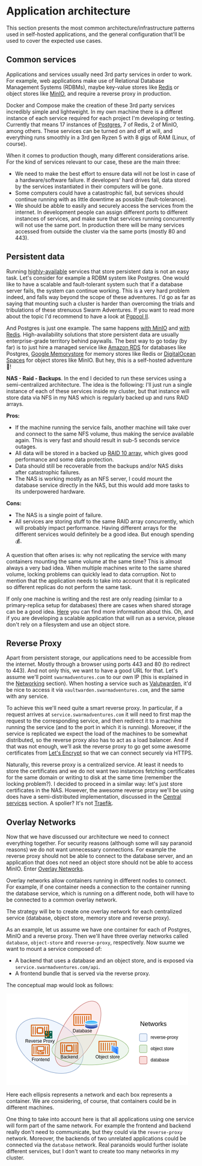 # Application architecture

This section presents the most common architecture/infrastructure patterns used in self-hosted applications, and the general configuration that'll be used to cover the expected use cases.

## Common services
Applications and services usually need 3rd party services in order to work. For example, web applications make use of Relational Database Management Systems (RDBMs), maybe key-value stores like [Redis](https://redis.io/) or object stores like [MinIO](https://min.io/), and require a reverse proxy in production.

Docker and Compose make the creation of these 3rd party services incredibly simple and lightweight. In my own machine there is a differet instance of each service required for each project I'm developing or testing. Currently that means 17 instances of [Postgres](https://www.postgresql.org/), 7 of Redis, 2 of MinIO, among others. These services can be turned on and off at will, and everything runs smoothly in a 3rd gen Ryzen 5 with 8 gigs of RAM (Linux, of course).

When it comes to production though, many different considerations arise. For the kind of services relevant to our case, these are the main three:

 - We need to make the best effort to ensure data will not be lost in case of a hardware/software failure. If developers' hard drives fail, data stored by the services instantiated in their computers will be gone.
 - Some computers could have a catastrophic fail, but services should continue running with as little downtime as possible (fault-tolerance).
 - We should be abble to easily and securely access the services from the internet. In development people can assign different ports to different instances of services, and make sure that services running concurrently will not use the same port. In production there will be many services accessed from outside the cluster via the same ports (mostly 80 and 443).

## Persistent data
Running [highly-available](https://www.digitalocean.com/community/tutorials/what-is-high-availability) services that store persistent data is not an easy task. Let's consider for example a RDBM system like Postgres. One would like to have a scalable and fault-tolerant system such that if a database server fails, the system can continue working. This is a very hard problem indeed, and falls way beyond the scope of these adventures. I'd go as far as saying that mounting such a cluster is harder than overcoming the trials and tribulations of these strenuous Swarm Adventures. If you want to read more about the topic I'd recommend to have a look at [Pgpool II](https://www.pgpool.net/docs/latest/en/html/intro-whatis.html). 

And Postgres is just one example. The same happens [with MinIO](https://docs.min.io/docs/distributed-minio-quickstart-guide.html) and [with Redis](https://docs.redis.com/latest/rs/concepts/high-availability/clustering/). High-availability solutions that store persistent data are usually enterprise-grade territory behind paywalls. The best way to go today (by far) is to just hire a managed service like [Amazon RDS](https://aws.amazon.com/rds/) for databases like Postgres, [Google Memorystore](https://cloud.google.com/memorystore/docs/redis/) for memory stores like Redis or [DigitalOcean Spaces](https://docs.digitalocean.com/products/spaces/resources/) for object stores like MinIO. But hey, this is a self-hosted adventure🚀!

**NAS - Raid - Backups**. In the end I decided to run these services using a semi-centralized architecture. The idea is the following: I'll just run a single instance of each of these services inside my cluster, but that instance will store data via NFS in my NAS which is regularly backed up and runs RAID arrays.

**Pros:**
 - If the machine running the service fails, another machine will take over and connect to the same NFS volume, thus making the service available again. This is very fast and should result in sub-5 seconds service outages.
 - All data will be stored in a backed up [RAID 10 array](https://en.wikipedia.org/wiki/Nested_RAID_levels), which gives good performance and some data protection.
 - Data should still be recoverable from the backups and/or NAS disks after catastrophic failures.
 - The NAS is working mostly as an NFS server, I could mount the database service directly in the NAS, but this would add more tasks to its underpowered hardware.

**Cons:**
 - The NAS is a single point of failure.
 - All services are storing stuff to the same RAID array concurrently, which will probably impact performance. Having different arrays for the different services would definitely be a good idea. But enough spending 💰.

A question that often arises is: why not replicating the service with many containers mounting the same volume at the same time? This is almost always a very bad idea. When multiple machines write to the same shared volume, locking problems can quickly lead to data corruption. Not to mention that the application needs to take into account that it is replicated so different replicas do not perform the same task.

 If only one machine is writing and the rest are only reading (similar to a primary-replica setup for databases) there are cases when shared storage can be a good idea. [Here](https://www.digitalocean.com/community/tutorials/how-to-share-data-between-docker-containers) you can find more information about this. Oh, and if you are developing a scalable application that will run as a service, please don't rely on a filesystem and use an object store.

## Reverse Proxy
Apart from persistent storage, our applications need to be accessible from the internet. Mostly through a browser using ports 443 and 80 (to redirect to 443). And not only this, we want to have a good URL for that. Let's assume we'll point `swarmadventures.com` to our own IP (this is explained in the [Networking](./sections/networking.md) section). When hosting a service such as [Valutwarden](https://github.com/dani-garcia/vaultwarden), it'd be nice to access it via `vaultwarden.swarmadventures.com`, and the same with any service.

To achieve this we'll need quite a smart reverse proxy. In particular, if a request arrives at `service.swarmadventures.com` it will need to first map the request to the corresponding service, and then redirect it to a machine running the service (and to the port in which it is running). Moreover, if the service is replicated we expect the load of the machines to be somewhat distributed, so the reverse proxy also has to act as a load balancer. And if that was not enough, we'll ask the reverse proxy to go get some awesome certificates from [Let's Encrypt](https://letsencrypt.org/) so that we can connect securely via HTTPS.

Naturally, this reverse proxy is a centralized service. At least it needs to store the certificates and we do not want two instances fetching certificates for the same domain or writing to disk at the same time (remember the locking problem?). I decided to proceed in a similar way: let's just store certificates in the NAS. However, the awesome reverse proxy we'll be using does have a semi-distributed implementation, discussed in the [Central services](./services) section. A spolier? It's not [Traefik](https://traefik.io/).

## Overlay Networks
Now that we have discussed our architecture we need to connect everything together. For security reasons (although some will say paranoid reasons) we do not want unnecessary connections. For example the reverse proxy should not be able to connect to the database server, and an application that does not need an object store should not be able to access MinIO. Enter [Overlay Networks](https://docs.docker.com/network/overlay/).

Overlay networks allow containers running in different nodes to connect. For example, if one container needs a connection to the container running the database service, which is running on a different node, both will have to be connected to a common overlay network.

The strategy will be to create one overlay network for each centralized service (database, object store, memory store and reverse proxy).

As an example, let us assume we have one container for each of Postgres, MinIO and a reverse proxy. Then we'll have three overlay networks called `database`, `object-store` and `reverse-proxy`, respectively. Now suume we want to mount a service composed of:

 - A backend that uses a database and an object store, and is exposed via `service.swarmadventures.com/api`.
 - A frontend bundle that is served via the reverse proxy.

The conceptual map would look as follows:

![Overlay Networks](../images/overlay-networks.png)

Here each ellipsis represents a network and each box represents a container. We are considering, of course, that containers could be in different machines. 

One thing to take into account here is that all applications using one service will form part of the same network. For example the frontend and backend really don't need to communicate, but they could via the `reverse-proxy` network. Moreover, the backends of two unrelated applications could be connected via the `database` network. Real paranoids would further isolate different services, but I don't want to create too many networks in my cluster.
